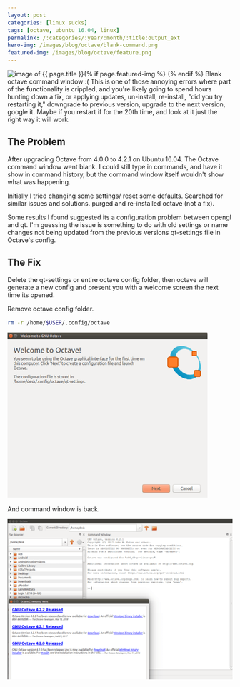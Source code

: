 ```yaml
---
layout: post
categories: [linux sucks]
tags: [octave, ubuntu 16.04, linux]
permalink: /:categories/:year/:month/:title:output_ext
hero-img: /images/blog/octave/blank-command.png
featured-img: /images/blog/octave/feature.png
---
```


{% if page.featured-img %}
  <img src="{{ page.featured-img }}" alt="image of {{ page.title }}" title = "{{ page.title }}" class="img-fluid mr-3" style="float:left;"/>{% endif %}
Blank octave command window :( This is one of those annoying errors where part of the functionality is crippled, and you're likely going to spend hours hunting down a fix, or applying updates, un-install, re-install, "did you try restarting it," downgrade to previous version, upgrade to the next version, google it. Maybe if you restart if for the 20th time, and look at it just the right way it will work.

## The Problem
After upgrading Octave from 4.0.0 to 4.2.1 on Ubuntu 16.04. The Octave command window went blank. I could still type in commands, and have it show in command history, but the command window itself wouldn't show what was happening.

Initially I tried changing some settings/ reset some defaults. Searched for similar issues and solutions. purged and re-installed octave (not a fix).

Some results I found suggested its a configuration problem between opengl and qt. I'm guessing the issue is something to do with old settings or name changes not being updated from the previous versions qt-settings file in Octave's config.

## The Fix
Delete the qt-settings or entire octave config folder, then octave will generate a new config and present you with a welcome screen the next time its opened.

Remove octave config folder.
```bash
rm -r /home/$USER/.config/octave
```

<img src="/images/blog/octave/success.png" alt="image of octave welcome screen" title = "octave welcome screen" class="img-fluid"/>

And command window is back.

<img src="/images/blog/octave/success2.png" alt="image of working octave command window" title = "working octave command window" class="img-fluid"/>
